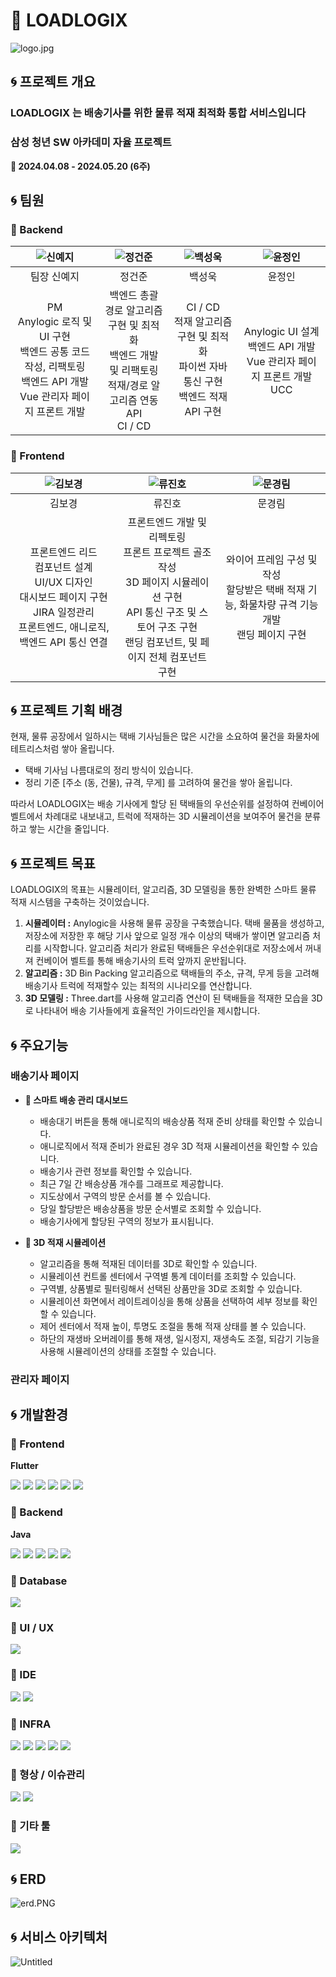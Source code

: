# 🚚 LOADLOGIX 

![logo.jpg](./etc/assets/logo.png)

## 🌀 프로젝트 개요
### LOADLOGIX 는 배송기사를 위한 물류 적재 최적화 통합 서비스입니다 
<h3><strong>삼성 청년 SW 아카데미 자율 프로젝트</strong></h3>

<strong>📅 2024.04.08 - 2024.05.20 (6주)</strong>

## 🌀 팀원

### 📍 Backend

|<div style="text-align: center;">![신예지](/etc/assets/신예지.png)</div>|<div style="text-align: center;">![정건준](/etc/assets/정건준.jpg)</div>|<div style="text-align: center;">![백성욱](/etc/assets/백성욱.jpg)</div>|<div style="text-align: center;">![윤정인](/etc/assets/윤정인.jpg)</div>|
|:--:|:--:|:--:|:--:|
|팀장 신예지|정건준|백성욱|윤정인|
|PM<br>Anylogic 로직 및 UI 구현<br> 백엔드 공통 코드 작성, 리팩토링<br>백엔드 API 개발<br>Vue 관리자 페이지 프론트 개발|백엔드 총괄<br>경로 알고리즘 구현 및 최적화<br>백엔드 개발 및 리팩토링<br>적재/경로 알고리즘 연동 API<br>CI / CD|CI / CD<br>적재 알고리즘 구현 및 최적화<br>파이썬 자바 통신 구현<br>백엔드 적재 API 구현|Anylogic UI 설계<br>백엔드 API 개발<br>Vue 관리자 페이지 프론트 개발<br>UCC|

### 📍 Frontend

|<div style="text-align: center;">![김보경](/etc/assets/김보경.jpg)</div>|<div style="text-align: center;">![류진호](/etc/assets/류진호.jpg)</div>|<div style="text-align: center;">![문경림](/etc/assets/문경림.jpg)</div>|
|:--:|:--:|:--:|
|김보경|류진호|문경림|
|프론트엔드 리드<br>컴포넌트 설계<br>UI/UX 디자인<br>대시보드 페이지 구현<br>JIRA 일정관리<br>프론트엔드, 애니로직, 백엔드 API 통신 연결|프론트엔드 개발 및 리펙토링<br>프론트 프로젝트 골조 작성<br>3D 페이지 시뮬레이션 구현<br>API 통신 구조 및 스토어 구조 구현<br>랜딩 컴포넌트, 및 페이지 전체 컴포넌트 구현|와이어 프레임 구성 및 작성<br>할당받은 택배 적재 기능, 화물차량 규격 기능 개발<br>랜딩 페이지 구현|


## 🌀 프로젝트 기획 배경

현재, 물류 공장에서 일하시는 택배 기사님들은 많은 시간을 소요하여 물건을 화물차에 테트리스처럼 쌓아 올립니다.

- 택배 기사님 나름대로의 정리 방식이 있습니다.
- 정리 기준 [주소 (동, 건물), 규격, 무게] 를 고려하여 물건을 쌓아 올립니다.

따라서 LOADLOGIX는 배송 기사에게 할당 된 택배들의 우선순위를 설정하여 컨베이어 벨트에서 차례대로 내보내고, 트럭에 적재하는 3D 시뮬레이션을 보여주어 물건을 분류하고 쌓는 시간을 줄입니다.

## 🌀 프로젝트 목표

LOADLOGIX의 목표는 시뮬레이터, 알고리즘, 3D 모델링을 통한 완벽한 스마트 물류 적재 시스템을 구축하는 것이었습니다.

1. **시뮬레이터 :**  Anylogic을 사용해 물류 공장을 구축했습니다. 택배 물품을 생성하고, 저장소에 저장한 후 해당 기사 앞으로 일정 개수 이상의 택배가 쌓이면 알고리즘 처리를 시작합니다. 알고리즘 처리가 완료된 택배들은 우선순위대로 저장소에서 꺼내져 컨베이어 벨트를 통해 배송기사의 트럭 앞까지 운반됩니다.
2. **알고리즘  :** 3D Bin Packing 알고리즘으로 택배들의 주소, 규격, 무게 등을 고려해 배송기사 트럭에 적재할수 있는 최적의 시나리오를 연산합니다.
3. **3D 모델링 :** Three.dart를 사용해 알고리즘 연산이 된 택배들을 적재한 모습을 3D로 나타내어 배송 기사들에게 효율적인 가이드라인을 제시합니다.

## 🌀 주요기능

### 배송기사 페이지

- **📍 스마트 배송 관리 대시보드**
    - 배송대기 버튼을 통해 애니로직의 배송상품 적재 준비 상태를 확인할 수 있습니다.
    - 애니로직에서 적재 준비가 완료된 경우 3D 적재 시뮬레이션을 확인할 수 있습니다.
    - 배송기사 관련 정보를 확인할 수 있습니다.
    - 최근 7일 간 배송상품 개수를 그래프로 제공합니다.
    - 지도상에서 구역의 방문 순서를 볼 수 있습니다.
    - 당일 할당받은 배송상품을 방문 순서별로 조회할 수 있습니다.
    - 배송기사에게 할당된 구역의 정보가 표시됩니다.
    
- **📍 3D 적재 시뮬레이션**
    - 알고리즘을 통해 적재된 데이터를 3D로 확인할 수 있습니다.
    - 시뮬레이션 컨트롤 센터에서 구역별 통계 데이터를 조회할 수 있습니다.
    - 구역별, 상품별로 필터링해서 선택된 상품만을 3D로 조회할 수 있습니다.
    - 시뮬레이션 화면에서 레이트레이싱을 통해 상품을 선택하여 세부 정보를 확인할 수 있습니다.
    - 제어 센터에서 적재 높이, 투명도 조절을 통해  적재 상태를 볼 수 있습니다.
    - 하단의 재생바 오버레이를 통해 재생, 일시정지, 재생속도 조절, 되감기 기능을 사용해 시뮬레이션의 상태를 조절할 수 있습니다.

### 관리자 페이지

## 🌀 개발환경

### 📍 Frontend

<p><strong>Flutter</strong></p>
    <div>
    <img src="https://img.shields.io/badge/Flutter 3.19.5-02569B?style=for-the-badge&logo=Flutter&logoColor=white">
    <img src="https://img.shields.io/badge/Dart 3.3.3-0175C2?style=for-the-badge&logo=Dart&logoColor=white">
    <img src="https://img.shields.io/badge/DevTools 2.31.1-0A0A0A?style=for-the-badge&logo=dev.to&logoColor=white">
    <img src="https://img.shields.io/badge/Three_dart 0.0.16-0175C2?style=for-the-badge&logo=Dart&logoColor=white">
    <img src="https://img.shields.io/badge/Google_maps_flutter 2.2.8-4285F4?style=for-the-badge&logo=Google Maps&logoColor=white">
    <img src="https://img.shields.io/badge/Google_maps_flutter_web: ^0.5.7-4285F4?style=for-the-badge&logo=Google Maps&logoColor=white">
    </div>

### 📍 Backend

<p><strong>Java</strong></p>
    <div>
    <img src="https://img.shields.io/badge/Java OpenJDK 21-000000?style=for-the-badge&logo=OpenJDK&logoColor=white">
    <img src="https://img.shields.io/badge/Spring Boot 3.2.5-6DB33F?style=for-the-badge&logo=Spring Boot&logoColor=white">
    <img src="https://img.shields.io/badge/Spring Data JPA-6DB33F?style=for-the-badge&logo=Spring Boot&logoColor=white">
    <img src="https://img.shields.io/badge/Lombok-6DB33F?style=for-the-badge&logo=Spring Boot&logoColor=white">
    <img src="https://img.shields.io/badge/Gradle 8.7-02303A?style=for-the-badge&logo=Gradle&logoColor=white">
    </div>

### 📍 Database
<img src="https://img.shields.io/badge/MySQL 8.0.34-4479A1?style=for-the-badge&logo=MySQL&logoColor=white">

### 📍 UI / UX
<img src="https://img.shields.io/badge/Figma-F24E1E?style=for-the-badge&logo=Figma&logoColor=white">

### 📍 IDE
<div>
<img src="https://img.shields.io/badge/IntelliJ IDEA 2023.3.3-000000?style=for-the-badge&logo=IntelliJ IDEA&logoColor=white">
<img src="https://img.shields.io/badge/Visual Studio Code 1.89.1-007ACC?style=for-the-badge&logo=Visual Studio Code&logoColor=white">

</div>

### 📍 INFRA
<div>
<img src="https://img.shields.io/badge/Jenkins-D24939?style=for-the-badge&logo=Jenkins&logoColor=white">
<img src="https://img.shields.io/badge/Docker-2496ED?style=for-the-badge&logo=Docker&logoColor=white">
<img src="https://img.shields.io/badge/Docker-compose-2496ED?style=for-the-badge&logo=Docker&logoColor=white">
<img src="https://img.shields.io/badge/NginX-009639?style=for-the-badge&logo=NGINX&logoColor=white">
<img src="https://img.shields.io/badge/Potainer-13BEF9?style=for-the-badge&logo=Portainer&logoColor=white">
</div>

### 📍 형상 / 이슈관리
<div>
<img src="https://img.shields.io/badge/Gitlab-FC6D26?style=for-the-badge&logo=GitLab&logoColor=white">
<img src="https://img.shields.io/badge/Jira-0052CC?style=for-the-badge&logo=Jira&logoColor=white">
</div>

### 📍 기타 툴
<img src="https://img.shields.io/badge/Postman 11.1.2-FF6C37?style=for-the-badge&logo=Postman&logoColor=white">

## 🌀 ERD

![erd.PNG](./etc/assets/erd.png)

## 🌀 서비스 아키텍처

![Untitled](./etc/assets/service_architecture.png)
